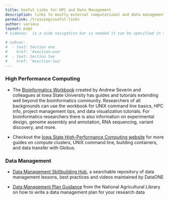 ```yaml
---
title: Useful Links for HPC and Data Management
description: links to mostly external computational and data management information resources
permalink: /training/useful-links
author: various
layout: page
# sidenav:  is a side navigation bar is needed it can be specified in the _data/navigation.yml file

# subnav:
#  - text: Section one
#    href: '#section-one'
#  - text: Section two
#    href: '#section-two'
---
```

### High Performance Computing
- The [Bioinformatics Workbook](https://bioinformaticsworkbook.org/) created by Andrew Severin and colleagues at Iowa State University has guides and tutorials extending well beyond the bioinformatics community. Researchers of all backgrounds can use the workbook for UNIX command line basics, HPC info, project management tips, and data visualization tutorials. For bioinformatics researchers there is also information on experimental design, genome assembly and annotation, RNA sequencing, variant discovery, and more.

- Checkout the [Iowa State High-Performance Computing website](https://www.hpc.iastate.edu/guides) for more guides on compute clusters, UNIX command line, building containers, and data transfer with Globus.

### Data Management
- [Data Management Skillbuilding Hub](https://dataoneorg.github.io/Education/), a searchable repository of data management lessons, best practices and videos maintained by DataONE

- [Data Management Plan Guidance](https://www.nal.usda.gov/main/data/data-management-plan-guidance) from the National Agricultural Library on how to write a data management plan for your research data
